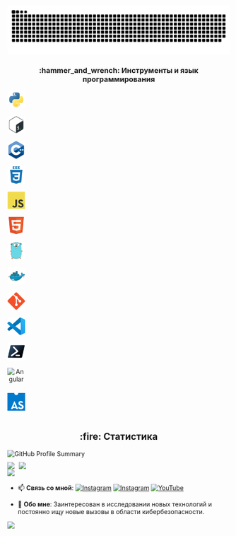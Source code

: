<div align="center">
  <picture>
    <source media="(prefers-color-scheme: dark)" srcset="https://raw.githubusercontent.com/platane/snk/output/github-contribution-grid-snake-dark.svg" />
    <source media="(prefers-color-scheme: light)" srcset="https://raw.githubusercontent.com/platane/snk/output/github-contribution-grid-snake.svg" />
    <img alt="github contribution grid snake animation" src="https://raw.githubusercontent.com/platane/snk/output/github-contribution-grid-snake.svg" />
  </picture>
</div>

<div align="center" style="display: flex; flex-direction: column;">
  <h3>:hammer_and_wrench: Инструменты и язык программирования</h3>
  <img src="https://github.com/devicons/devicon/blob/master/icons/python/python-original.svg" title="Python" alt="Python" width="40" height="40"/>&nbsp;
  <img src="https://github.com/devicons/devicon/blob/master/icons/bash/bash-original.svg" title="Bash" alt="Bash" width="40" height="40"/>&nbsp;
  <img src="https://github.com/devicons/devicon/blob/master/icons/cplusplus/cplusplus-original.svg" title="C++" alt="C++" width="40" height="40"/>&nbsp;
  <img src="https://github.com/devicons/devicon/blob/master/icons/css3/css3-plain-wordmark.svg" title="CSS3" alt="CSS" width="40" height="40"/>&nbsp;
  <img src="https://github.com/devicons/devicon/blob/master/icons/javascript/javascript-original.svg" title="JavaScript" alt="JavaScript" width="40" height="40"/>&nbsp;
  <img src="https://github.com/devicons/devicon/blob/master/icons/html5/html5-original.svg" title="HTML5" alt="HTML5" width="40" height="40"/>&nbsp;
  <img src="https://github.com/devicons/devicon/blob/master/icons/go/go-original.svg" title="Go" alt="Go" width="40" height="40"/>&nbsp;
  <img src="https://github.com/devicons/devicon/blob/master/icons/docker/docker-original.svg" title="Docker" alt="Docker" width="40" height="40"/>&nbsp;
  <img src="https://github.com/devicons/devicon/blob/master/icons/git/git-original.svg" title="Git" alt="Git" width="40" height="40"/>&nbsp;
  <img src="https://github.com/devicons/devicon/blob/master/icons/vscode/vscode-original.svg" title="VSCode" alt="VSCode" width="40" height="40"/>&nbsp;
  <img src="https://github.com/devicons/devicon/blob/master/icons/powershell/powershell-original.svg" title="PowerShell" alt="PowerShell" width="40" height="40"/>&nbsp;
  <img src="https://skillicons.dev/icons?i=angular" title="Angular" alt="Angular" width="40" height="40"/>&nbsp;
  <img src="https://github.com/AssemblyScript/assemblyscript/blob/main/media/icon.svg" title="Assembly" alt="Assembly" width="40" height="40"/>&nbsp;
</div>

<div id="stats" align="center" style="display: flex; flex-direction: column;">
  <h2>:fire: Статистика</h2>
  <a style="display: flex; align-items: center;">
      <img src="https://github-profile-summary-cards.vercel.app/api/cards/profile-details?username=s4evers&theme=dark" alt="GitHub Profile Summary" style="margin-bottom: 10px;" />
  </a>
  <a style="display: flex;">
      <img src="https://github-profile-summary-cards.vercel.app/api/cards/repos-per-language?username=s4evers&theme=dark" style="margin-right: 10px;">
      <img src="https://github-profile-summary-cards.vercel.app/api/cards/stats?username=s4evers&theme=dark">
  </a>
</div>

<img src="https://user-images.githubusercontent.com/73097560/115834477-dbab4500-a447-11eb-908a-139a6edaec5c.gif">

- 📫 **Связь со мной**:
[![Instagram](https://img.shields.io/badge/INSTAGRAM-red?style=for-the-badge&logo=instagram)](https://instagram.com/cs.mer6)
[![Instagram](https://img.shields.io/badge/TELEGRAM-red?style=for-the-badge&logo=telegram)](https://t.me/Muhammedov)
<a href="https://youtube.com/@nukotz?si=1Z6uz0wO2NpOeJUY"><img title="YouTube" src="https://img.shields.io/badge/YouTube-red?style=for-the-badge&logo=Youtube"></a>



- 🎯 **Обо мне**: Заинтересован в исследовании новых технологий и постоянно ищу новые вызовы в области кибербезопасности.

<img src="https://user-images.githubusercontent.com/73097560/115834477-dbab4500-a447-11eb-908a-139a6edaec5c.gif"> 
